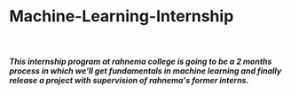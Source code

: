 # Machine-Learning-Internship
<br>
<h5>This internship program at rahnema college is going to be a 2 months process in which we'll get fundamentals in machine learning and finally release a project with supervision of rahnema's former interns.</h5>
